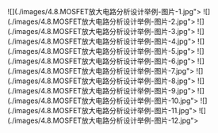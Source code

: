 ﻿![](./images/4.8.MOSFET放大电路分析设计举例-图片-1.jpg"></div>
![](./images/4.8.MOSFET放大电路分析设计举例-图片-2.jpg"></div>
![](./images/4.8.MOSFET放大电路分析设计举例-图片-3.jpg"></div>
![](./images/4.8.MOSFET放大电路分析设计举例-图片-4.jpg"></div>
![](./images/4.8.MOSFET放大电路分析设计举例-图片-5.jpg"></div>
![](./images/4.8.MOSFET放大电路分析设计举例-图片-6.jpg"></div>
![](./images/4.8.MOSFET放大电路分析设计举例-图片-7.jpg"></div>
![](./images/4.8.MOSFET放大电路分析设计举例-图片-8.jpg"></div>
![](./images/4.8.MOSFET放大电路分析设计举例-图片-9.jpg"></div>
![](./images/4.8.MOSFET放大电路分析设计举例-图片-10.jpg"></div>
![](./images/4.8.MOSFET放大电路分析设计举例-图片-11.jpg"></div>
![](./images/4.8.MOSFET放大电路分析设计举例-图片-12.jpg"></div>
